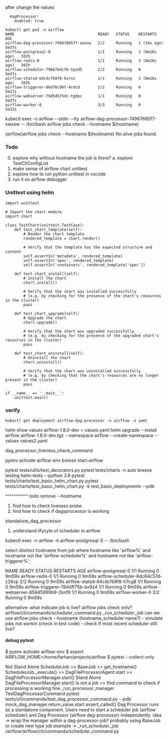 after change the values
```
  dagProcessor:
    enabled: true
```

```
kubectl get pod -n airflow
NAME                                     READY   STATUS    RESTARTS        AGE
airflow-dag-processor-74967685f7-xwssw   2/2     Running   1 (34s ago)     5m37s
airflow-postgresql-0                     1/1     Running   3 (8m16s ago)   3d2h
airflow-redis-0                          1/1     Running   3 (8m16s ago)   3d2h
airflow-scheduler-796b76dcfb-tpzd5       2/2     Running   0               5m37s
airflow-statsd-64cdcfb8f8-kvrnz          1/1     Running   3 (8m16s ago)   3d2h
airflow-triggerer-86d76c96f-4rdcd        2/2     Running   0               5m37s
airflow-webserver-79d54575dc-tgdpc       1/1     Running   0               5m37s
airflow-worker-0                         3/3     Running   0               5m32s
```


kubectl exec -n airflow --stdin --tty airflow-dag-processor-74967685f7-xwssw -- /bin/bash 
airflow jobs check --hostname $(hostname)

(airflow)airflow jobs check --hostname $(hostname)
No alive jobs found.

### Todo
0. explore why without hostname the job is there?
  a. explore TestCliConfigList  
1. make sense of airflow chart unittest
2. explore how to run python unittest in vscode
3. run it on airflow debugger


### Unittest using helm
```
import unittest

# Import the chart module
import chart

class TestChart(unittest.TestCase):
    def test_chart_template(self):
        # Render the chart template
        rendered_template = chart.render()
        
        # Verify that the template has the expected structure and content
        self.assertIn('metadata', rendered_template)
        self.assertIn('spec', rendered_template)
        self.assertIn('containers', rendered_template['spec'])
        
    def test_chart_install(self):
        # Install the chart
        chart.install()
        
        # Verify that the chart was installed successfully
        # (e.g. by checking for the presence of the chart's resources in the cluster)
        pass
        
    def test_chart_upgrade(self):
        # Upgrade the chart
        chart.upgrade()
        
        # Verify that the chart was upgraded successfully
        # (e.g. by checking for the presence of the upgraded chart's resources in the cluster)
        pass
        
    def test_chart_uninstall(self):
        # Uninstall the chart
        chart.uninstall()
        
        # Verify that the chart was uninstalled successfully
        # (e.g. by checking that the chart's resources are no longer present in the cluster)
        pass

if __name__ == '__main__':
    unittest.main()

``` 


### verify
```
kubectl get deployment airflow-dag-processor -n airflow -o yaml 
```


helm show values airflow-1.8.0-dev > values.yaml
helm upgrade --install airflow airflow-1.8.0-dev.tgz --namespace airflow --create-namespace --values values2.yaml


dag_processor_liveness_check_command

pyenv activate airflow-env
breeze start-airflow


pytest tests/utils/test_decorators.py
pytest tests/charts -n auto
breeze testing helm-tests  --python 3.8 
pytest tests/charts/test_basic_helm_chart.py
pytest tests/charts/test_basic_helm_chart.py -k test_basic_deployments --pdb

^^^^^^^^^^^
todo
remove --hostname
1. find how to check liveness probe
2. find how to check if dagsprocessor is working

standalone_dag_processor

1. understand lifycyle of scheduler in airflow

kubectl exec -n airflow -ti airflow-postgresql-0 -- /bin/bash 

select distinct hostname from job
where hostname like 'airflow%' 
and hostname not like 'airflow-scheduler%'
and hostname not like 'airflow-triggerer%';

NAME                                 READY   STATUS    RESTARTS   AGE
airflow-postgresql-0                 1/1     Running   0          9m59s
airflow-redis-0                      1/1     Running   0          9m59s
airflow-scheduler-6dc64c57d-z26cp    2/2     Running   0          9m59s
airflow-statsd-64cdcfb8f8-h7cg8      1/1     Running   0          9m59s
airflow-triggerer-784dff75b-bx9z4    1/1     Running   0          9m59s
airflow-webserver-85945999b9-2knf9   1/1     Running   0          9m59s
airflow-worker-0                     2/2     Running   0          9m59s


alternative:
    what indicate job is live? airflow jobs check only?
        airflow/cli/commands/scheduler_command.py _run_scheduler_job
    can we use airflow jobs check --hostname (hostname_scheduler name?)
        - simulate jobs not workin (check in test code)
        - check if most recent scheduler still live?

#### debug pytest
$ pyenv activate airflow-env
$ export AIRFLOW_HOME=/home/farhan/projects/airflow
$ pytest --collect-only

Not Stand Alone
    SchedulerJob >> BaseJob >> get_hostname()
    SchedulerJob._execute() >> DagFileProcessorAgent.start >> DagFileProcessorManager.start()
Stand Alone
    DagFileProcessorManager.start()
    Is not a job >> find command to check if processing is working fine
    _run_processor_manager
    TestDagProcessorCommand
    pytest tests/cli/commands/test_dag_processor_command.py --pdb
    mock_dag_manager.return_value.start.assert_called()
    Dag Processor runs as a standalone component. Users need to start a scheduler job (airflow scheduler) and Dag Processor (airflow dag-processor) independently.
    idea -> wrap the manager within a dag-processor-job? probably using BaseJob or create new type job
    example -> _run_scheduler_job
    /airflow/airflow/cli/commands/scheduler_command.py